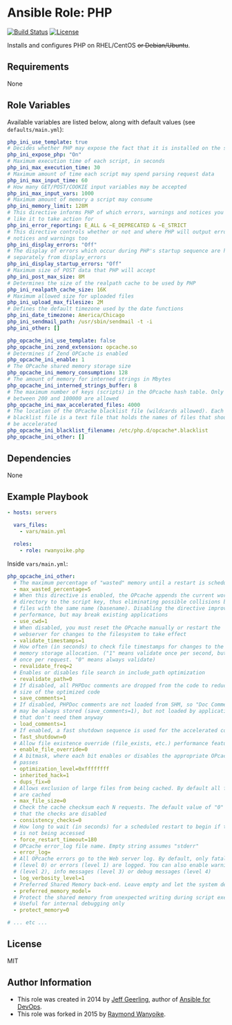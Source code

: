 # Ansible Role: PHP

[![Build Status](https://img.shields.io/travis/rwanyoike/ansible-role-php.svg)](https://travis-ci.org/rwanyoike/ansible-role-php) [![License](https://img.shields.io/badge/license-MIT-blue.svg)](https://raw.githubusercontent.com/rwanyoike/ansible-role-php/master/LICENSE)

Installs and configures PHP on RHEL/CentOS ~~or Debian/Ubuntu~~.

## Requirements

None

## Role Variables

Available variables are listed below, along with default values (see `defaults/main.yml`):

```yaml
php_ini_use_template: true
# Decides whether PHP may expose the fact that it is installed on the server
php_ini_expose_php: "On"
# Maximum execution time of each script, in seconds
php_ini_max_execution_time: 30
# Maximum amount of time each script may spend parsing request data
php_ini_max_input_time: 60
# How many GET/POST/COOKIE input variables may be accepted
php_ini_max_input_vars: 1000
# Maximum amount of memory a script may consume
php_ini_memory_limit: 128M
# This directive informs PHP of which errors, warnings and notices you would
# like it to take action for
php_ini_error_reporting: E_ALL & ~E_DEPRECATED & ~E_STRICT
# This directive controls whether or not and where PHP will output errors,
# notices and warnings too
php_ini_display_errors: "Off"
# The display of errors which occur during PHP's startup sequence are handled
# separately from display_errors
php_ini_display_startup_errors: "Off"
# Maximum size of POST data that PHP will accept
php_ini_post_max_size: 8M
# Determines the size of the realpath cache to be used by PHP
php_ini_realpath_cache_size: 16K
# Maximum allowed size for uploaded files
php_ini_upload_max_filesize: 2M
# Defines the default timezone used by the date functions
php_ini_date_timezone: America/Chicago
php_ini_sendmail_path: /usr/sbin/sendmail -t -i
php_ini_other: []

php_opcache_ini_use_template: false
php_opcache_ini_zend_extension: opcache.so
# Determines if Zend OPCache is enabled
php_opcache_ini_enable: 1
# The OPcache shared memory storage size
php_opcache_ini_memory_consumption: 128
# The amount of memory for interned strings in Mbytes
php_opcache_ini_interned_strings_buffer: 8
# The maximum number of keys (scripts) in the OPcache hash table. Only numbers
# between 200 and 100000 are allowed
php_opcache_ini_max_accelerated_files: 4000
# The location of the OPcache blacklist file (wildcards allowed). Each OPcache
# blacklist file is a text file that holds the names of files that should not
# be accelerated
php_opcache_ini_blacklist_filename: /etc/php.d/opcache*.blacklist
php_opcache_ini_other: []
```

## Dependencies

None

## Example Playbook

```yaml
- hosts: servers

  vars_files:
    - vars/main.yml

  roles:
    - role: rwanyoike.php
```

Inside `vars/main.yml`:

```yaml
php_opcache_ini_other:
  # The maximum percentage of "wasted" memory until a restart is scheduled
  - max_wasted_percentage=5
  # When this directive is enabled, the OPcache appends the current working
  # directory to the script key, thus eliminating possible collisions between
  # files with the same name (basename). Disabling the directive improves
  # performance, but may break existing applications
  - use_cwd=1
  # When disabled, you must reset the OPcache manually or restart the
  # webserver for changes to the filesystem to take effect
  - validate_timestamps=1
  # How often (in seconds) to check file timestamps for changes to the shared
  # memory storage allocation. ("1" means validate once per second, but only
  # once per request. "0" means always validate)
  - revalidate_freq=2
  # Enables or disables file search in include_path optimization
  - revalidate_path=0
  # If disabled, all PHPDoc comments are dropped from the code to reduce the
  # size of the optimized code
  - save_comments=1
  # If disabled, PHPDoc comments are not loaded from SHM, so "Doc Comments"
  # may be always stored (save_comments=1), but not loaded by applications
  # that don't need them anyway
  - load_comments=1
  # If enabled, a fast shutdown sequence is used for the accelerated code
  - fast_shutdown=0
  # Allow file existence override (file_exists, etc.) performance feature
  - enable_file_override=0
  # A bitmask, where each bit enables or disables the appropriate OPcache
  # passes
  - optimization_level=0xffffffff
  - inherited_hack=1
  - dups_fix=0
  # Allows exclusion of large files from being cached. By default all files
  # are cached
  - max_file_size=0
  # Check the cache checksum each N requests. The default value of "0" means
  # that the checks are disabled
  - consistency_checks=0
  # How long to wait (in seconds) for a scheduled restart to begin if the cache
  # is not being accessed
  - force_restart_timeout=180
  # OPcache error_log file name. Empty string assumes "stderr"
  - error_log=
  # All OPcache errors go to the Web server log. By default, only fatal errors
  # (level 0) or errors (level 1) are logged. You can also enable warnings
  # (level 2), info messages (level 3) or debug messages (level 4)
  - log_verbosity_level=1
  # Preferred Shared Memory back-end. Leave empty and let the system decide
  - preferred_memory_model=
  # Protect the shared memory from unexpected writing during script execution.
  # Useful for internal debugging only
  - protect_memory=0

# ... etc ...
```

## License

MIT

## Author Information

- This role was created in 2014 by [Jeff Geerling](http://jeffgeerling.com/), author of [Ansible for DevOps](http://ansiblefordevops.com/).
- This role was forked in 2015 by [Raymond Wanyoike](https://github.com/rwanyoike).

